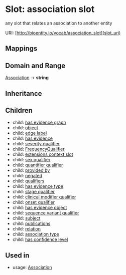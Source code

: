 # Slot: association slot


any slot that relates an association to another entity

URI: [http://bioentity.io/vocab/association_slot](slot_uri)
## Mappings

## Domain and Range

[Association](Association.md) -> **string**
## Inheritance

## Children

 *  child: [has evidence graph](has_evidence_graph.md)
 *  child: [object](object.md)
 *  child: [edge label](edge_label.md)
 *  child: [has evidence](has_evidence.md)
 *  child: [severity qualifier](severity_qualifier.md)
 *  child: [FrequencyQualifier](FrequencyQualifier.md)
 *  child: [extensions context slot](extensions_context_slot.md)
 *  child: [sex qualifier](sex_qualifier.md)
 *  child: [quantifier qualifier](quantifier_qualifier.md)
 *  child: [provided by](provided_by.md)
 *  child: [negated](negated.md)
 *  child: [qualifiers](qualifiers.md)
 *  child: [has evidence type](has_evidence_type.md)
 *  child: [stage qualifier](stage_qualifier.md)
 *  child: [clinical modifier qualifier](clinical_modifier_qualifier.md)
 *  child: [onset qualifier](onset_qualifier.md)
 *  child: [has evidence object](has_evidence_object.md)
 *  child: [sequence variant qualifier](sequence_variant_qualifier.md)
 *  child: [subject](subject.md)
 *  child: [publications](publications.md)
 *  child: [relation](relation.md)
 *  child: [association type](association_type.md)
 *  child: [has confidence level](has_confidence_level.md)
## Used in

 *  usage: [Association](Association.md)

